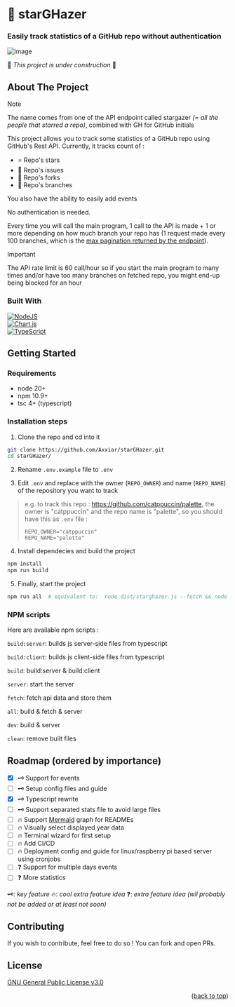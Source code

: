 <a name="readme-top"></a>

<!-- INTRO -->
# 🌟 starGHazer

### Easily track statistics of a GitHub repo without authentication

![image](https://github.com/user-attachments/assets/9e03ce79-2724-4652-80d9-c639481d8fd1)

🚧 *This project is under construction* 🚧



## About The Project

> [!NOTE]  
> The name comes from one of the API endpoint called stargazer *(= all the people that starred a repo)*, combined with GH for GitHub initials

This project allows you to track some statistics of a GitHub repo using GitHub's Rest API. Currently, it tracks count of : 
- ⭐ Repo's stars
- 🎯 Repo's issues
- 🔱 Repo's forks
- 🌿 Repo's branches

You also have the ability to easily add events

No authentication is needed.

Every time you will call the main program, 1 call to the API is made + 1 or more depending on how much branch your repo has (1 request made every 100 branches, which is the [max pagination returned by the endpoint](https://docs.github.com/en/rest/branches/branches?apiVersion=2022-11-28#list-branches)). 

> [!IMPORTANT]
> The API rate limit is 60 call/hour so if you start the main program to many times and/or have too many branches on fetched repo, you might end-up being blocked for an hour


### Built With

[![NodeJS][node-shield]](https://nodejs.org/en) <br>
[![Chart.js][chart-shield]](https://www.chartjs.org/) <br>
[![TypeScript][ts-shield]](https://www.typescriptlang.org/)



<!-- GETTING STARTED -->
## Getting Started

### Requirements

- node 20+
- npm 10.9+
- tsc 4+ (typescript)

### Installation steps

1. Clone the repo and cd into it
```bash
git clone https://github.com/Axxiar/starGHazer.git
cd starGHazer/
```
2. Rename `.env.example` file to `.env`

3. Edit `.env` and replace with the owner (`REPO_OWNER`) and name (`REPO_NAME`) of the repository you want to track

  > e.g. to track this repo : https://github.com/catppuccin/palette, the owner is "catppuccin" and the repo name is "palette",
  so you should have this as `.env` file :
  > ```env
  > REPO_OWNER="catppuccin"
  > REPO_NAME="palette"
  > ```

4. Install dependecies and build the project
```sh
npm install
npm run build
```

5. Finally, start the project
```sh
npm run all  # equivalent to:  node dist/starghazer.js --fetch && node dist/starghazer.js --serve
```

### NPM scripts

Here are available npm scripts : 

`build:server`: builds js server-side files from typescript

`build:client`: builds js client-side files from typescript

`build`: build:server & build:client

`server`: start the server

`fetch`: fetch api data and store them

`all`: build & fetch & server

`dev`: build & server

`clean`: remove built files

<!-- ROADMAP -->
## Roadmap (ordered by importance)

- [X]  🗝 Support for events
- [ ]  🗝 Setup config files and guide
- [X]  🗝 Typescript rewrite
- [ ]  🗝 Support separated stats file to avoid large files
- [ ]  :fire: Support [Mermaid](https://mermaid.js.org/) graph for READMEs 
- [ ]  🔥 Visually select displayed year data
- [ ]  🔥 Terminal wizard for first setup
- [ ]  🔥 Add CI/CD
- [ ]  🔥 Deployment config and guide for linux/raspberry pi based server using cronjobs
- [ ]  ❓ Support for multiple days events
- [ ]  ❓ More statistics

🗝: *key feature*
🔥: *cool extra feature idea*
❓: *extra feature idea (wil probably not be added or at least not soon)*


<!-- CONTRIBUTING --> 
## Contributing

If you wish to contribute, feel free to do so ! You can fork and open PRs.


<!-- LICENSE -->
## License
[GNU General Public License v3.0](./LICENSE)

<p align="right">(<a href="#readme-top">back to top</a>)</p>

<!-- MARKDOWN LINKS & IMAGES -->
[node-shield]: https://img.shields.io/badge/Node%20js-339933?style=for-the-badge&logo=nodedotjs&logoColor=white
[ts-shield]: https://img.shields.io/badge/TypeScript-3178C6?style=for-the-badge&logo=typescript&logoColor=white
[chart-shield]: https://img.shields.io/badge/Chart.js-FF6384?style=for-the-badge&logo=chartdotjs&logoColor=fff
